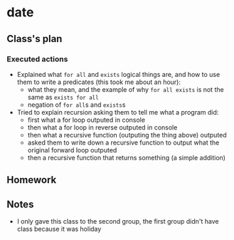 # date #

## Class's plan ##

### Executed actions ##
- Explained what `for all` and `exists` logical things are, and how to use them to write a
  predicates (this took me about an hour):
  * what they mean, and the example of why `for all exists` is not the same as
    `exists for all`
  * negation of `for all`s and `exists`s
- Tried to explain recursion asking them to tell me what a program did:
  * first what a for loop outputed in console
  * then what a for loop in reverse outputed in console
  * then what a recursive function (outputing the thing above) outputed
  * asked them to write down a recursive function to output what the original forward loop
    outputed
  * then a recursive function that returns something (a simple addition)

## Homework ##

## Notes ##
- I only gave this class to the second group, the first group didn't have class because it
  was holiday
